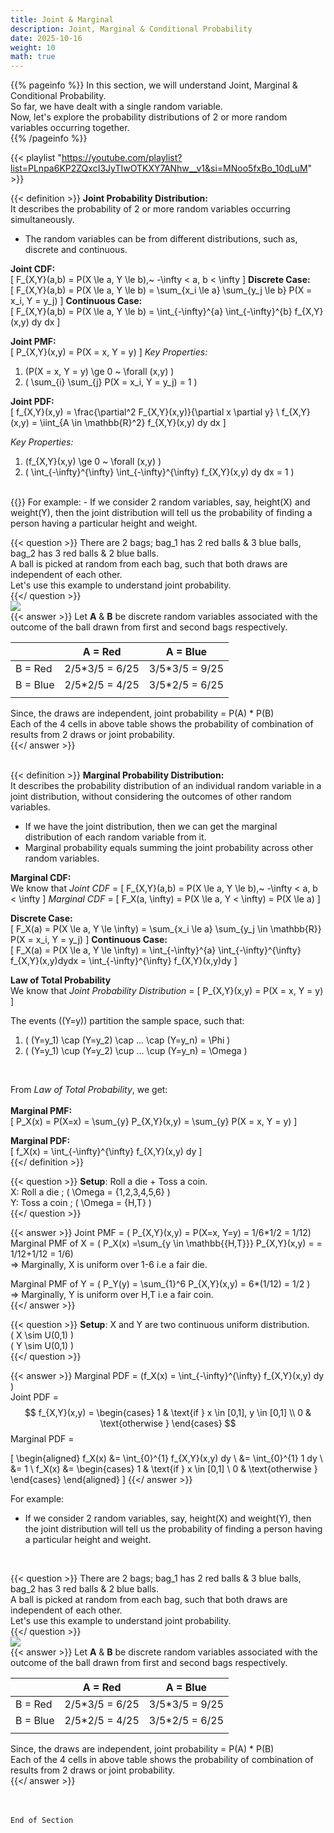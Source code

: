 ```yaml
---
title: Joint & Marginal
description: Joint, Marginal & Conditional Probability
date: 2025-10-16
weight: 10
math: true
---
```


{{% pageinfo %}}
In this section, we will understand Joint, Marginal & Conditional Probability.<br>
So far, we have dealt with a single random variable.<br>
Now, let's explore the probability distributions of 2 or more random variables occurring together.<br>
{{% /pageinfo %}}

{{< playlist "https://youtube.com/playlist?list=PLnpa6KP2ZQxcI3JyTIwOTKXY7ANhw__v1&si=MNoo5fxBo_10dLuM" >}}
<br>

{{< definition >}}
**Joint Probability Distribution:** <br>
It describes the probability of 2 or more random variables occurring simultaneously. <br>
- The random variables can be from different distributions, such as, discrete and continuous. <br>

**Joint CDF:** <br>
\[
F_{X,Y}(a,b) = P(X \le a, Y \le b),~ -\infty < a, b < \infty
\]
**Discrete Case:** <br>
\[
F_{X,Y}(a,b) = P(X \le a, Y \le b) = \sum_{x_i \le a} \sum_{y_j \le b} P(X = x_i, Y = y_j)
\]
**Continuous Case:** <br>
\[
F_{X,Y}(a,b) = P(X \le a, Y \le b) = \int_{-\infty}^{a} \int_{-\infty}^{b} f_{X,Y}(x,y) dy dx
\]

**Joint PMF:** <br>
\[
P_{X,Y}(x,y) = P(X = x, Y = y)
\]
*Key Properties:*
1. \(P(X = x, Y = y) \ge 0 ~ \forall (x,y) \)
2. \( \sum_{i} \sum_{j} P(X = x_i, Y = y_j) = 1 \)

**Joint PDF:** <br>
\[
f_{X,Y}(x,y) = \frac{\partial^2 F_{X,Y}(x,y)}{\partial x \partial y} \\
f_{X,Y}(x,y) = \iint_{A \in \mathbb{R}^2} f_{X,Y}(x,y) dy dx
\]

*Key Properties:*
1. \(f_{X,Y}(x,y) \ge 0 ~ \forall (x,y) \)
2. \( \int_{-\infty}^{\infty} \int_{-\infty}^{\infty} f_{X,Y}(x,y) dy dx = 1 \)
<br>
{{</ definition >}}
For example:
- If we consider 2 random variables, say, height(X) and weight(Y), then the joint distribution will tell us 
the probability of finding a person having a particular height and weight.
<br>

{{< question >}}
There are 2 bags; bag_1 has 2 red balls & 3 blue balls, bag_2 has 3 red balls & 2 blue balls. <br>
A ball is picked at random from each bag, such that both draws are independent of each other. <br>
Let's use this example to understand joint probability. <br>
{{</ question >}}
<br>
![](https://robosathi.com/images/joint_marginal_example_1.png)
<br>
{{< answer >}}
Let **A** & **B** be discrete random variables associated with the outcome of the ball drawn from first and second bags
respectively. <br>

|              | A = Red        | A = Blue       |
|--------------|----------------|----------------|
| B = Red      | 2/5*3/5 = 6/25 | 3/5*3/5 = 9/25 |
| B = Blue     | 2/5*2/5 = 4/25 | 3/5*2/5 = 6/25 |
|  |  |           |

Since, the draws are independent, joint probability = P(A) * P(B) <br>
Each of the 4 cells in above table shows the probability of combination of results from 2 draws or joint probability. <br>
{{</ answer >}}
<br><br>

{{< definition >}}
**Marginal Probability Distribution:** <br>
It describes the probability distribution of an individual random variable in a joint distribution, 
without considering the outcomes of other random variables. <br>
- If we have the joint distribution, then we can get the marginal distribution of each random variable from it. <br>
- Marginal probability equals summing the joint probability across other random variables. <br>

**Marginal CDF:** <br>
We know that _Joint CDF_ = 
\[
F_{X,Y}(a,b) = P(X \le a, Y \le b),~ -\infty < a, b < \infty
\]
_Marginal CDF_ = 
\[
F_X(a, \infty) = P(X \le a, Y < \infty) = P(X \le a)
\]

**Discrete Case:** <br>
\[
F_X(a) = P(X \le a, Y \le \infty) = \sum_{x_i \le a} \sum_{y_j \in \mathbb{R}} P(X = x_i, Y = y_j)
\]
**Continuous Case:** <br>
\[
F_X(a) = P(X \le a, Y \le \infty) = \int_{-\infty}^{a} \int_{-\infty}^{\infty} f_{X,Y}(x,y)dydx = \int_{-\infty}^{\infty} f_{X,Y}(x,y)dy
\]

**Law of Total Probability** <br>
We know that _Joint Probability Distribution_ = 
\[
P_{X,Y}(x,y) = P(X = x, Y = y)
\]

The events \((Y=y)\) partition the sample space, such that:<br>
1. \( (Y=y_1) \cap (Y=y_2) \cap ... \cap (Y=y_n)  = \Phi \)
2. \( (Y=y_1) \cup (Y=y_2) \cup ... \cup (Y=y_n) = \Omega \) 
<br>

From _Law of Total Probability_, we get: <br><br>
**Marginal PMF:** <br>
\[
P_X(x) = P(X=x) = \sum_{y} P_{X,Y}(x,y) = \sum_{y} P(X = x, Y = y)
\]

**Marginal PDF:** <br>
\[
f_X(x) = \int_{-\infty}^{\infty} f_{X,Y}(x,y) dy
\]
<br>
{{</ definition >}}

{{< question >}}
**Setup**: Roll a die + Toss a coin. <br>
X: Roll a die ; \( \Omega = \{1,2,3,4,5,6\} \) <br>
Y: Toss a coin ; \( \Omega = \{H,T\} \) <br>
{{</ question >}}

{{< answer >}}
Joint PMF = \( P_{X,Y}(x,y) = P(X=x, Y=y) = 1/6*1/2 = 1/12\) <br>
Marginal PMF of X = \( P_X(x) =\sum_{y \in \mathbb{\{H,T\}}} P_{X,Y}(x,y) = = 1/12+1/12 = 1/6\) <br>
=> Marginally, X is uniform over 1-6 i.e a fair die. <br>

Marginal PMF of Y = \( P_Y(y) = \sum_{1}^6 P_{X,Y}(x,y) = 6*(1/12) = 1/2 \) <br>
=> Marginally, Y is uniform over H,T i.e a fair coin. <br>
{{</ answer >}}

{{< question >}}
**Setup**: X and Y are two continuous uniform distribution. <br>
\( X \sim U(0,1) \) <br>
\( Y \sim U(0,1) \) <br>
{{</ question >}}

{{< answer >}}
Marginal PDF = \(f_X(x) = \int_{-\infty}^{\infty} f_{X,Y}(x,y) dy \) <br>
Joint PDF = 
$$
f_{X,Y}(x,y) = 
\begin{cases}
1 & \text{if } x \in [0,1], y \in [0,1] \\
0 & \text{otherwise } 
\end{cases}
$$
Marginal PDF = 

\[ 
\begin{aligned}
f_X(x) &= \int_{0}^{1} f_{X,Y}(x,y) dy  \\
&= \int_{0}^{1} 1 dy  \\
&= 1 \\
f_X(x) &= 
\begin{cases}
1 & \text{if } x \in [0,1] \\
0 & \text{otherwise } 
\end{cases}
\end{aligned}
\]
{{</ answer >}}


For example:
- If we consider 2 random variables, say, height(X) and weight(Y), then the joint distribution will tell us 
the probability of finding a person having a particular height and weight.
<br>

{{< question >}}
There are 2 bags; bag_1 has 2 red balls & 3 blue balls, bag_2 has 3 red balls & 2 blue balls. <br>
A ball is picked at random from each bag, such that both draws are independent of each other. <br>
Let's use this example to understand joint probability. <br>
{{</ question >}}
<br>
![](https://robosathi.com/images/joint_marginal_example_1.png)
<br>
{{< answer >}}
Let **A** & **B** be discrete random variables associated with the outcome of the ball drawn from first and second bags
respectively. <br>

|              | A = Red        | A = Blue       |
|--------------|----------------|----------------|
| B = Red      | 2/5*3/5 = 6/25 | 3/5*3/5 = 9/25 |
| B = Blue     | 2/5*2/5 = 4/25 | 3/5*2/5 = 6/25 |
|  |  |           |

Since, the draws are independent, joint probability = P(A) * P(B) <br>
Each of the 4 cells in above table shows the probability of combination of results from 2 draws or joint probability. <br>
{{</ answer >}}


<br><br>
```End of Section```